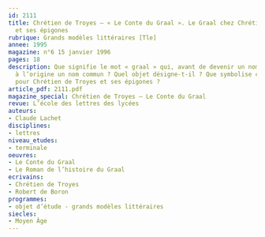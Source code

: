 ```yaml
---
id: 2111
title: Chrétien de Troyes – « Le Conte du Graal ». Le Graal chez Chrétien de Troyes
  et ses épigones  
rubrique: Grands modèles littéraires [Tle]
annee: 1995
magazine: n°6 15 janvier 1996
pages: 18
description: Que signifie le mot « graal » qui, avant de devenir un nom propre, est
  à l’origine un nom commun ? Quel objet désigne-t-il ? Que symbolise ce récipient
  pour Chrétien de Troyes et ses épigones ?
article_pdf: 2111.pdf
magazine_special: Chrétien de Troyes – Le Conte du Graal
revue: L’école des lettres des lycées
auteurs:
- Claude Lachet
disciplines:
- lettres
niveau_etudes:
- terminale
oeuvres:
- Le Conte du Graal
- Le Roman de l’histoire du Graal
ecrivains:
- Chrétien de Troyes
- Robert de Boron
programmes:
- objet d’étude - grands modèles littéraires
siecles:
- Moyen Âge
---
```

